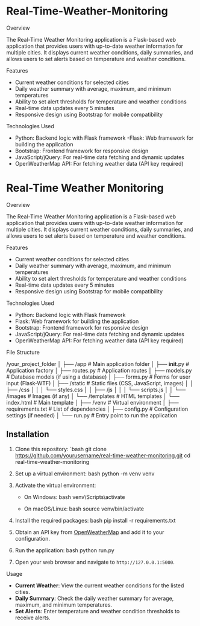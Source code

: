 # Real-Time-Weather-Monitoring

 Overview

The Real-Time Weather Monitoring application is a Flask-based web application that provides users with up-to-date weather information for multiple cities. It displays current weather conditions, daily summaries, and allows users to set alerts based on temperature and weather conditions.

 Features

- Current weather conditions for selected cities
- Daily weather summary with average, maximum, and minimum temperatures
- Ability to set alert thresholds for temperature and weather conditions
- Real-time data updates every 5 minutes
- Responsive design using Bootstrap for mobile compatibility

Technologies Used

- Python: Backend logic with Flask framework
-Flask: Web framework for building the application
- Bootstrap: Frontend framework for responsive design
- JavaScript/jQuery: For real-time data fetching and dynamic updates
- OpenWeatherMap API: For fetching weather data (API key required)


# Real-Time Weather Monitoring

 Overview

The Real-Time Weather Monitoring application is a Flask-based web application that provides users with up-to-date weather information for multiple cities. It displays current weather conditions, daily summaries, and allows users to set alerts based on temperature and weather conditions.

 Features

- Current weather conditions for selected cities
- Daily weather summary with average, maximum, and minimum temperatures
- Ability to set alert thresholds for temperature and weather conditions
- Real-time data updates every 5 minutes
- Responsive design using Bootstrap for mobile compatibility

 Technologies Used

- Python: Backend logic with Flask framework
- Flask: Web framework for building the application
- Bootstrap: Frontend framework for responsive design
- JavaScript/jQuery: For real-time data fetching and dynamic updates
- OpenWeatherMap API: For fetching weather data (API key required)

File Structure

/your_project_folder
│
├── /app                  # Main application folder
│   ├── __init__.py      # Application factory
│   ├── routes.py        # Application routes
│   ├── models.py        # Database models (if using a database)
│   ├── forms.py         # Forms for user input (Flask-WTF)
│   ├── /static          # Static files (CSS, JavaScript, images)
│   │   ├── /css
│   │   │   └── styles.css
│   │   ├── /js
│   │   │   └── scripts.js
│   │   └── /images      # Images (if any)
│   └── /templates       # HTML templates
│       └── index.html   # Main template
│
├── /venv                # Virtual environment
│
├── requirements.txt     # List of dependencies
│
├── config.py            # Configuration settings (if needed)
│
└── run.py               # Entry point to run the application


## Installation

1. Clone this repository:
`bash
   git clone https://github.com/yourusername/real-time-weather-monitoring.git
   cd real-time-weather-monitoring
  

2. Set up a virtual environment:
  bash
   python -m venv venv
 

3. Activate the virtual environment:
   - On Windows:
   bash
     venv\Scripts\activate

   - On macOS/Linux:
  bash
     source venv/bin/activate
  

4. Install the required packages:
bash
   pip install -r requirements.txt


5. Obtain an API key from [OpenWeatherMap](https://openweathermap.org/api) and add it to your configuration.

6. Run the application:
 bash
   python run.py


7. Open your web browser and navigate to `http://127.0.0.1:5000`.

 Usage

- **Current Weather**: View the current weather conditions for the listed cities.
- **Daily Summary**: Check the daily weather summary for average, maximum, and minimum temperatures.
- **Set Alerts**: Enter temperature and weather condition thresholds to receive alerts.










